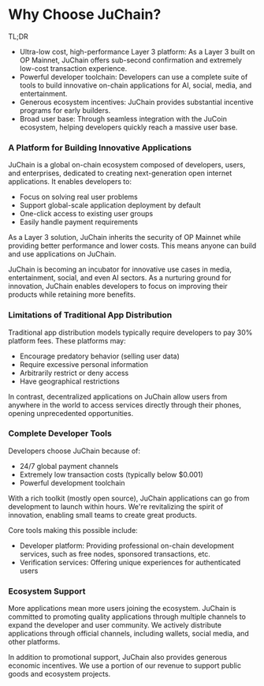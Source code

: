 # Why Choose JuChain?

TL;DR

* Ultra-low cost, high-performance Layer 3 platform: As a Layer 3 built on OP Mainnet, JuChain offers sub-second confirmation and extremely low-cost transaction experience.
* Powerful developer toolchain: Developers can use a complete suite of tools to build innovative on-chain applications for AI, social, media, and entertainment.
* Generous ecosystem incentives: JuChain provides substantial incentive programs for early builders.
* Broad user base: Through seamless integration with the JuCoin ecosystem, helping developers quickly reach a massive user base.

### A Platform for Building Innovative Applications

JuChain is a global on-chain ecosystem composed of developers, users, and enterprises, dedicated to creating next-generation open internet applications. It enables developers to:

* Focus on solving real user problems
* Support global-scale application deployment by default
* One-click access to existing user groups
* Easily handle payment requirements

As a Layer 3 solution, JuChain inherits the security of OP Mainnet while providing better performance and lower costs. This means anyone can build and use applications on JuChain.

JuChain is becoming an incubator for innovative use cases in media, entertainment, social, and even AI sectors. As a nurturing ground for innovation, JuChain enables developers to focus on improving their products while retaining more benefits.

### Limitations of Traditional App Distribution

Traditional app distribution models typically require developers to pay 30% platform fees. These platforms may:

* Encourage predatory behavior (selling user data)
* Require excessive personal information
* Arbitrarily restrict or deny access
* Have geographical restrictions

In contrast, decentralized applications on JuChain allow users from anywhere in the world to access services directly through their phones, opening unprecedented opportunities.

### Complete Developer Tools

Developers choose JuChain because of:

* 24/7 global payment channels
* Extremely low transaction costs (typically below $0.001)
* Powerful development toolchain

With a rich toolkit (mostly open source), JuChain applications can go from development to launch within hours. We're revitalizing the spirit of innovation, enabling small teams to create great products.

Core tools making this possible include:

* Developer platform: Providing professional on-chain development services, such as free nodes, sponsored transactions, etc.
* Verification services: Offering unique experiences for authenticated users

### Ecosystem Support

More applications mean more users joining the ecosystem. JuChain is committed to promoting quality applications through multiple channels to expand the developer and user community. We actively distribute applications through official channels, including wallets, social media, and other platforms.

In addition to promotional support, JuChain also provides generous economic incentives. We use a portion of our revenue to support public goods and ecosystem projects. 